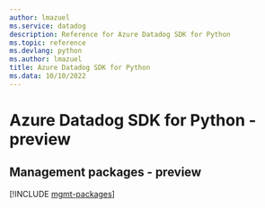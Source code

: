 ```yaml
---
author: lmazuel
ms.service: datadog
description: Reference for Azure Datadog SDK for Python
ms.topic: reference
ms.devlang: python
ms.author: lmazuel
title: Azure Datadog SDK for Python
ms.data: 10/10/2022
---
```

# Azure Datadog SDK for Python - preview

## Management packages - preview
[!INCLUDE [mgmt-packages](datadog-mgmt-index.md)]